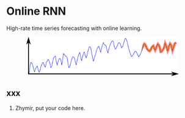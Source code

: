 # Online RNN

High-rate time series forecasting with online learning. 
<p align="center">
<img src="../../organizational/frontpage_icons/time_series_icon.png" alt="drawing" width="400"/>
</p>
<p align="center">
</p>

## xxx
1. Zhymir, put your code here. 

























